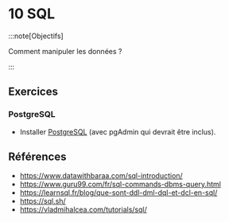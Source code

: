 # 10 SQL

<Reaveal name="sql" />

:::note[Objectifs]

Comment manipuler les données ?

:::

## Exercices

### PostgreSQL

- Installer [PostgreSQL](https://www.postgresql.org/download/) (avec pgAdmin qui devrait être inclus).

## Références

- https://www.datawithbaraa.com/sql-introduction/
- https://www.guru99.com/fr/sql-commands-dbms-query.html
- https://learnsql.fr/blog/que-sont-ddl-dml-dql-et-dcl-en-sql/
- https://sql.sh/
- https://vladmihalcea.com/tutorials/sql/
